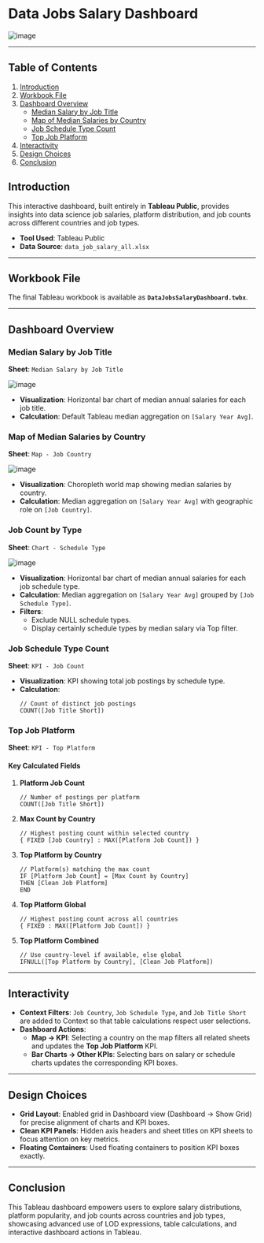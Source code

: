 # Data Jobs Salary Dashboard

![image](https://github.com/user-attachments/assets/c43337b8-fb4b-49c3-8169-6d572507f64b)

---

## Table of Contents
1. [Introduction](#introduction)
2. [Workbook File](#workbook-file)
3. [Dashboard Overview](#dashboard-overview)
   - [Median Salary by Job Title](#median-salary-by-job-title)
   - [Map of Median Salaries by Country](#map-of-median-salaries-by-country)
   - [Job Schedule Type Count](#job-schedule-type-count)
   - [Top Job Platform](#top-job-platform)
4. [Interactivity](#interactivity)
5. [Design Choices](#design-choices)
6. [Conclusion](#conclusion)

## Introduction
This interactive dashboard, built entirely in **Tableau Public**, provides insights into data science job salaries, platform distribution, and job counts across different countries and job types.

- **Tool Used**: Tableau Public  
- **Data Source**: `data_job_salary_all.xlsx`

---

## Workbook File
The final Tableau workbook is available as **`DataJobsSalaryDashboard.twbx`**.

---

## Dashboard Overview

### Median Salary by Job Title
**Sheet**: `Median Salary by Job Title`

![image](https://github.com/user-attachments/assets/de68e876-57c7-4c17-b5aa-27db9395a115)

- **Visualization**: Horizontal bar chart of median annual salaries for each job title.  
- **Calculation**: Default Tableau median aggregation on `[Salary Year Avg]`.

### Map of Median Salaries by Country
**Sheet**: `Map - Job Country`

![image](https://github.com/user-attachments/assets/8f52869b-2721-498b-ae9a-dbb1d7480488)

- **Visualization**: Choropleth world map showing median salaries by country.  
- **Calculation**: Median aggregation on `[Salary Year Avg]` with geographic role on `[Job Country]`.

### Job Count by Type
**Sheet**: `Chart - Schedule Type`

![image](https://github.com/user-attachments/assets/a297cbb1-6c25-4692-8423-da60a4493d4d)

- **Visualization**: Horizontal bar chart of median annual salaries for each job schedule type.  
- **Calculation**: Median aggregation on `[Salary Year Avg]` grouped by `[Job Schedule Type]`.  
- **Filters**:
  - Exclude NULL schedule types.  
  - Display certainly schedule types by median salary via Top filter.

### Job Schedule Type Count
**Sheet**: `KPI - Job Count`

- **Visualization**: KPI showing total job postings by schedule type.  
- **Calculation**:
  ```tableau
  // Count of distinct job postings
  COUNT([Job Title Short])
  ```

### Top Job Platform
**Sheet**: `KPI - Top Platform`

#### Key Calculated Fields
1. **Platform Job Count**  
   ```tableau
   // Number of postings per platform
   COUNT([Job Title Short])
   ```
2. **Max Count by Country**  
   ```tableau
   // Highest posting count within selected country
   { FIXED [Job Country] : MAX([Platform Job Count]) }
   ```
3. **Top Platform by Country**  
   ```tableau
   // Platform(s) matching the max count
   IF [Platform Job Count] = [Max Count by Country]
   THEN [Clean Job Platform]
   END
   ```
4. **Top Platform Global**  
   ```tableau
   // Highest posting count across all countries
   { FIXED : MAX([Platform Job Count]) }
   ```
5. **Top Platform Combined**  
   ```tableau
   // Use country‐level if available, else global
   IFNULL([Top Platform by Country], [Clean Job Platform])
   ```

---

## Interactivity

- **Context Filters**: `Job Country`, `Job Schedule Type`, and `Job Title Short` are added to Context so that table calculations respect user selections.  
- **Dashboard Actions**:  
  - **Map → KPI**: Selecting a country on the map filters all related sheets and updates the **Top Job Platform** KPI.  
  - **Bar Charts → Other KPIs**: Selecting bars on salary or schedule charts updates the corresponding KPI boxes.

---

## Design Choices

- **Grid Layout**: Enabled grid in Dashboard view (Dashboard → Show Grid) for precise alignment of charts and KPI boxes.  
- **Clean KPI Panels**: Hidden axis headers and sheet titles on KPI sheets to focus attention on key metrics.  
- **Floating Containers**: Used floating containers to position KPI boxes exactly.

---

## Conclusion
This Tableau dashboard empowers users to explore salary distributions, platform popularity, and job counts across countries and job types, showcasing advanced use of LOD expressions, table calculations, and interactive dashboard actions in Tableau.
